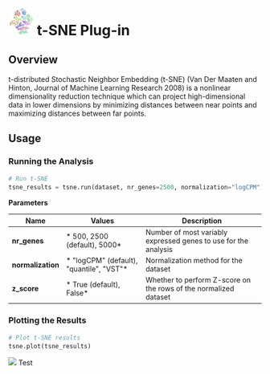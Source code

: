 <img src="img/tsne-icon.png" width="50px"> t-SNE Plug-in
================

Overview
----------------
t-distributed Stochastic Neighbor Embedding (t-SNE) (Van Der Maaten and Hinton, Journal of Machine Learning Research 2008) is a nonlinear dimensionality reduction technique which can project high-dimensional data in lower dimensions by minimizing distances between near points and maximizing distances between far points.

Usage
----------------
### Running the Analysis
```python
# Run t-SNE
tsne_results = tsne.run(dataset, nr_genes=2500, normalization="logCPM", z_score=True)
```

**Parameters**

| Name | Values | Description |
| ---- | ------ | ----------- |
| **nr_genes** | * 500, 2500 (default), 5000* | Number of most variably expressed genes to use for the analysis |
| **normalization** | * "logCPM" (default), "quantile", "VST"* | Normalization method for the dataset |
| **z_score** | * True (default), False* | Whether to perform Z-score on the rows of the normalized dataset |


### Plotting the Results
```python
# Plot t-SNE results
tsne.plot(tsne_results)
```
<img src="img/tsne-example.png"> 
Test